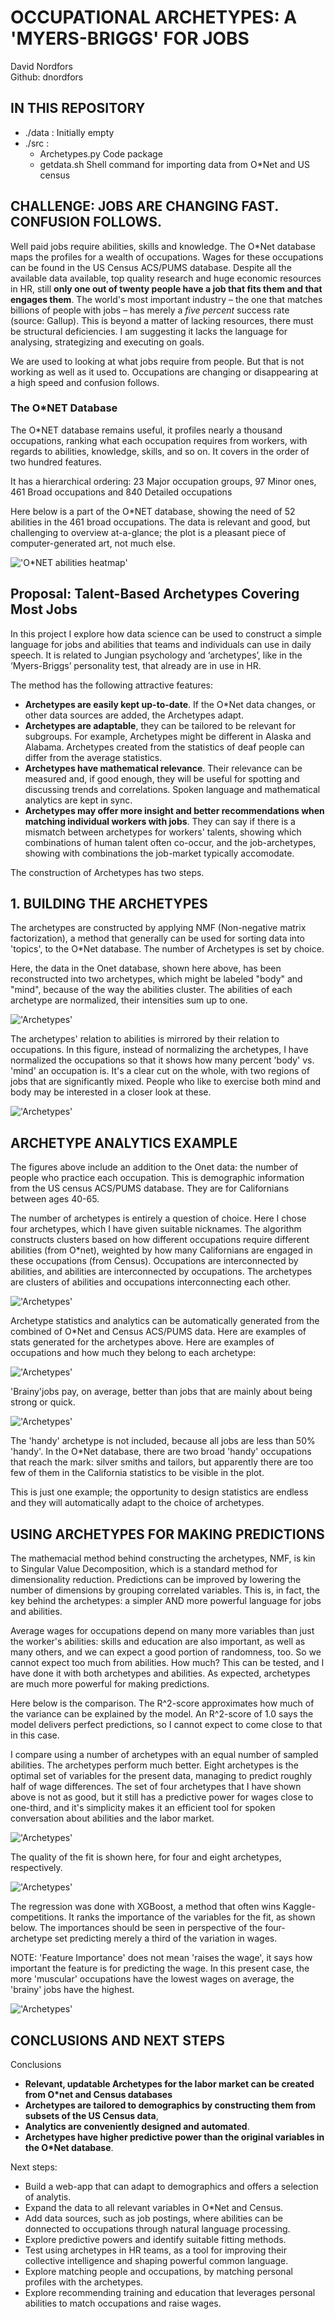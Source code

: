 
# OCCUPATIONAL ARCHETYPES: A 'MYERS-BRIGGS' FOR JOBS  

David Nordfors        
Github: dnordfors

## IN THIS REPOSITORY
- ./data : Initially empty
- ./src : 
    - Archetypes.py Code package
    - getdata.sh Shell command for importing data from O*Net and US census

## CHALLENGE: JOBS ARE CHANGING FAST. CONFUSION FOLLOWS.

Well paid jobs require abilities, skills and knowledge. The O*Net database maps the profiles for a wealth of occupations. Wages for these occupations can be found in the US Census ACS/PUMS database. Despite all the available data available, top quality research and huge economic resources in HR, still **only one out of twenty people have a job that fits them and that engages them**. The world's most important industry – the one that matches billions of people with jobs – has merely a *five percent* success rate (source: Gallup). This is beyond a matter of lacking resources, there must be structural deficiencies. I am suggesting it lacks the language for analysing, strategizing and executing on goals.   

We are used to looking at what jobs require from people. But that is not working as well as it used to. Occupations are changing or disappearing at a high speed and confusion follows. 

### The O*NET Database
The O*NET database remains useful, it profiles nearly a thousand occupations, ranking what each occupation requires from workers, with regards to abilities, knowledge, skills, and so on. It covers in the order of two hundred features.

It has a hierarchical ordering: 23 Major occupation groups, 97 Minor ones, 461 Broad occupations and 840 Detailed occupations

Here below is a part of the O*NET database, showing the need of 52 abilities in the 461 broad occupations. The data is relevant and good, but challenging to overview at-a-glance; the plot is a pleasant piece of computer-generated art, not much else.   

!['O*NET abilities heatmap'](images/onet_abilities.png)

## Proposal: Talent-Based Archetypes Covering Most Jobs
In this project I explore how data science can be used to construct a simple language for jobs and abilities that teams and individuals can use in daily speech. It is related to Jungian psychology and ‘archetypes’, like in the  ‘Myers-Briggs’ personality test, that already are in use in HR.  

The method has the following attractive features:
- **Archetypes are easily kept up-to-date**. If the O*Net data changes, or other data sources are added, the Archetypes adapt. 
- **Archetypes are adaptable**, they can be tailored to be relevant for subgroups. For example, Archetypes might be different in Alaska and Alabama. Archetypes created from the statistics of deaf people can differ from the average statistics.
- **Archetypes have mathematical relevance**. Their relevance can be measured and, if good enough, they will be useful for spotting and discussing trends and correlations. Spoken language and  mathematical analytics are kept in sync.  
- **Archetypes may offer more insight and better recommendations when matching individual workers with jobs**. They can say if there is a mismatch between archetypes for workers' talents, showing which combinations of human talent often co-occur, and the job-archetypes, showing with combinations the job-market typically accomodate.  

The construction of Archetypes has two steps. 

## 1. BUILDING THE ARCHETYPES      

The archetypes are constructed by applying NMF (Non-negative matrix factorization), a method that generally can be used for sorting data into 'topics', to the O*Net database. The number of Archetypes is set by choice. 

Here, the data in the Onet database, shown here above, has been reconstructed into two archetypes, which might be labeled "body" and "mind", because of the way the abilities cluster. The abilities of each archetype are normalized, their intensities sum up to one. 

!['Archetypes'](images/two_archetypes_abilities.png)

The archetypes' relation to abilities is mirrored by their relation to occupations. In this figure, instead of normalizing the archetypes, I have normalized the occupations so that it shows how many percent 'body' vs. 'mind' an occupation is. It's a clear cut on the whole, with two regions of jobs that are significantly mixed. People who like to exercise both mind and body may be interested in a closer look at these.   

!['Archetypes'](images/two_archetypes_occupations.png)

## ARCHETYPE ANALYTICS EXAMPLE

The figures above include an addition to the Onet data: the number of people who practice each occupation. This is demographic information from the US census ACS/PUMS database. They are for Californians between ages 40-65.

The number of archetypes is entirely a question of choice. Here I  chose four archetypes, which I have given suitable nicknames. The algorithm constructs clusters based on how different occupations require different abilities (from O*net), weighted by how many Californians are engaged in these occupations (from Census). Occupations are interconnected by abilities, and abilities are interconnected by occupations. The archetypes are clusters of abilities and occupations interconnecting each other.  

!['Archetypes'](images/four_archetypes.png)

Archetype statistics and analytics can be automatically generated from the combined of O*Net and Census ACS/PUMS data. Here are examples of stats generated for the archetypes above. Here are examples of occupations and how much they belong to each archetype:


!['Archetypes'](images/four_jobs.png)

'Brainy'jobs pay, on average, better than jobs that are mainly about being strong or quick. 

!['Archetypes'](images/four_archetypes_wages.png)

The 'handy' archetype is not included, because all jobs are less than 50% 'handy'. In the O*Net database, there are two broad 'handy' occupations that reach the mark: silver smiths and tailors, but apparently there are too few of them in the California statistics to be visible in the plot. 

This is just one example; the opportunity to design statistics are endless and they will automatically adapt to the choice of archetypes. 


## USING ARCHETYPES FOR MAKING PREDICTIONS 

The mathemacial method behind constructing the archetypes, NMF, is kin to Singular Value Decomposition, which is a standard method for dimensionality reduction. Predictions can be improved by lowering the number of dimensions by grouping correlated variables. This is, in fact, the key behind the archetypes: a simpler AND more powerful language for jobs and abilities. 

Average wages for occupations depend on many more variables than just the worker's abilities: skills and education are also important, as well as many others, and we can expect a good portion of randomness, too. So we cannot expect too much from abilities. How much? This can be tested, and I have done it with both archetypes and abilities. As expected, archetypes are much more powerful for making predictions. 

Here below is the comparison. The R^2-score approximates how much of the variance can be explained by the model. An R^2-score of 1.0 says the model delivers perfect predictions, so I cannot expect to come close to that in this case. 

I compare using a number of archetypes with an equal number of sampled abilities. The archetypes perform much better. Eight archetypes is the optimal set of variables for the present data, managing to predict roughly half of wage differences. The set of four archetypes that I have shown above is not as good, but it still has a predictive power for wages close to one-third, and it's simplicity makes it an efficient tool for spoken conversation about abilities and the labor market. 

!['Archetypes'](images/predictive_power.png)

The quality of the fit is shown here, for four and eight archetypes, respectively. 

!['Archetypes'](images/predicted_wages.png)

The regression was done with XGBoost, a method that often wins Kaggle-competitions. It ranks the importance of the variables for the fit, as shown below. The importances should be seen in perspective of the four-archetype set predicting merely a third of the variation in wages.

NOTE: 'Feature Importance' does not mean 'raises the wage', it says how important the feature is for predicting the wage. In this present case, the more 'muscular' occupations have the lowest wages on average, the 'brainy' jobs have the highest. 

!['Archetypes'](images/feature_importance.png)



## CONCLUSIONS AND NEXT STEPS

Conclusions

- **Relevant, updatable Archetypes for the labor market can be created from  O*net and Census databases**
- **Archetypes are tailored to demographics by constructing them from subsets of the US Census data**,
- **Analytics are conveniently designed and automated**. 
- **Archetypes have higher predictive power than the original variables in the O*Net database**. 

Next steps:

- Build a web-app that can adapt to demographics and offers a selection of analytis.
- Expand the data to all relevant variables in O*Net and Census. 
- Add data sources, such as job postings, where abilities can be donnected to occupations through natural language processing. 
- Explore predictive powers and identify suitable fitting methods.
- Test using archetypes in HR teams, as a tool for improving their collective intelligence and shaping powerful common language.
- Explore matching people and occupations, by matching personal profiles with the archetypes. 
- Explore recommending training and education that leverages personal abilities to match occupations and raise wages. 
<!-- Docs to Markdown version 1.0β17 -->
